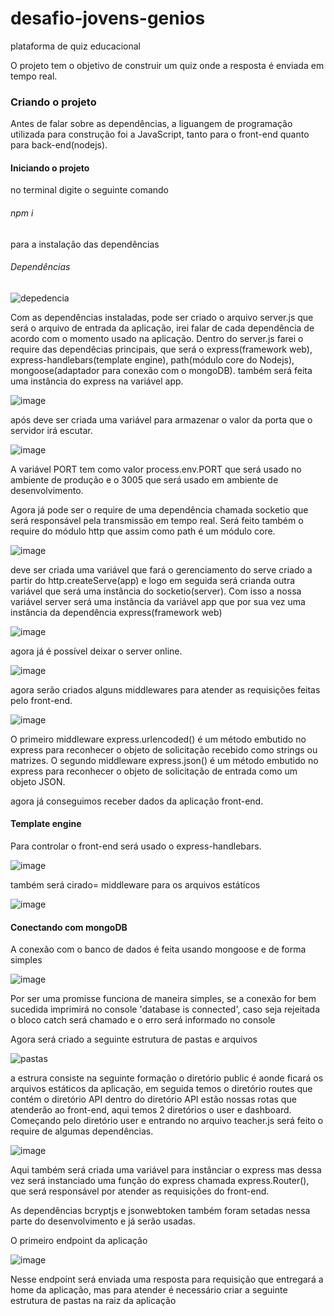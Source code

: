 # desafio-jovens-genios
plataforma de quiz educacional

O projeto tem o objetivo de construir um quiz onde a resposta é enviada em tempo real.

### Criando o projeto

Antes de falar sobre as dependências, a liguangem de programação utilizada para construção foi a JavaScript, tanto para o front-end quanto para back-end(nodejs). 

#### Iniciando o projeto 

no terminal digite o seguinte comando
###### npm i 
para a instalação das dependências 

###### Dependências
  
![depedencia](https://user-images.githubusercontent.com/47647868/136078129-c65d5721-8e11-4a06-859b-ac2ea89c7cdd.png)

Com as dependências instaladas, pode ser criado o arquivo server.js que será o arquivo de entrada da aplicação,
irei falar de cada dependência de acordo com o momento usado na aplicação.
Dentro do server.js farei o require das dependêcias principais, que será o express(framework web), express-handlebars(template engine), path(módulo core do Nodejs), mongoose(adaptador para conexão com o mongoDB). também será feita uma instância do express na variável app. 

![image](https://user-images.githubusercontent.com/47647868/136086614-a2fbeaf7-1f93-4627-894b-1f6239957fc8.png)

após deve ser criada uma variável para armazenar o valor da porta que o servidor irá escutar.

![image](https://user-images.githubusercontent.com/47647868/136087682-51f6b51b-a029-4613-84dd-761fccae8d93.png)

A variável PORT tem como valor process.env.PORT que será usado no ambiente de produção e o 3005 que será usado em ambiente de desenvolvimento.

Agora já pode ser o require de uma dependência chamada socketio que será responsável pela transmissão em tempo real. Será feito também o require do módulo http que assim como path é um módulo core.

![image](https://user-images.githubusercontent.com/47647868/136089246-7d474c54-cfde-4ad1-8afa-fc156d63ac11.png)

deve ser criada uma variável que fará o gerenciamento do serve criado a partir do http.createServe(app) e logo em seguida será crianda outra variável que será uma instância do socketio(server). Com isso a nossa variável server será uma instância da variável app que por sua vez uma instância da dependência express(framework web)

![image](https://user-images.githubusercontent.com/47647868/136093421-437b74e3-2668-42e5-b738-f75215860324.png)

agora já é possível deixar o server online.

![image](https://user-images.githubusercontent.com/47647868/136093907-b11e54cf-f54c-4f19-889e-ffd25745cef1.png)

agora serão criados alguns middlewares para atender as requisições feitas pelo front-end. 

![image](https://user-images.githubusercontent.com/47647868/136094629-edb4b775-8beb-49e8-88ad-a98d044e14e8.png)

O primeiro middleware express.urlencoded() é um método embutido no express para reconhecer o objeto de solicitação recebido como strings ou matrizes.
O segundo middleware express.json()  é um método embutido no express para reconhecer o objeto de solicitação de entrada como um objeto JSON.

agora já conseguimos receber dados da aplicação front-end.

#### Template engine 
Para controlar o front-end será usado o express-handlebars.

![image](https://user-images.githubusercontent.com/47647868/136095859-fe0cbe1c-9283-4e8d-8698-6fb4a92d0e7a.png)

também será cirado= middleware para os arquivos estáticos 

![image](https://user-images.githubusercontent.com/47647868/136096042-ce278cd2-3d2b-4708-a1a7-b2560bf3ef06.png)

#### Conectando com mongoDB
A conexão com o banco de dados é feita usando mongoose e de forma simples 

![image](https://user-images.githubusercontent.com/47647868/136096524-986569e8-5066-4427-b093-7e15d1b54fef.png)

Por ser uma promisse funciona de maneira simples, se a conexão for bem sucedida imprimirá no console 'database is connected', caso seja rejeitada o bloco catch será chamado e o erro será informado no console

Agora será criado a seguinte estrutura de pastas e arquivos

![pastas](https://user-images.githubusercontent.com/47647868/136102185-8ec2af16-f568-4d9b-9c72-394be47c54c4.png)

a estrura consiste na seguinte formação o diretório public é aonde ficará os arquivos estáticos da aplicação, em seguida temos o diretório routes que contém o diretório API dentro do diretório API estão nossas rotas que atenderão ao front-end, aqui temos 2 diretórios o user e dashboard.
  Começando pelo diretório user e entrando no arquivo teacher.js será feito o require de algumas dependências.
  
![image](https://user-images.githubusercontent.com/47647868/136104132-3483c1f8-e771-44d6-86b5-87b68231e7c8.png)

Aqui também será criada uma variável para instânciar o express mas dessa vez será instanciado uma função do express chamada express.Router(), que será responsável por atender as requisições do front-end.

As dependências bcryptjs e jsonwebtoken também foram setadas nessa parte do desenvolvimento e já serão usadas.

O primeiro endpoint da aplicação 

![image](https://user-images.githubusercontent.com/47647868/136106383-eb4e61e3-9d2a-4151-89b0-6cafe344de41.png)

Nesse endpoint será enviada uma resposta para requisição que entregará a home da aplicação, mas para atender é necessário criar a seguinte estrutura de pastas na raiz da aplicação 






